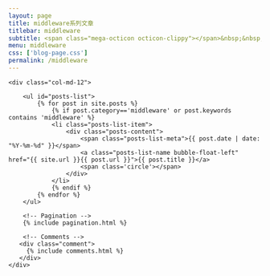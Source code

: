 ```yaml
---
layout: page
title: middleware系列文章
titlebar: middleware
subtitle: <span class="mega-octicon octicon-clippy"></span>&nbsp;&nbsp; 中间件系列文章
menu: middleware
css: ['blog-page.css']
permalink: /middleware
---
```


<div class="row">

    <div class="col-md-12">

        <ul id="posts-list">
            {% for post in site.posts %}
                {% if post.category=='middleware' or post.keywords contains 'middleware' %}
                <li class="posts-list-item">
                    <div class="posts-content">
                        <span class="posts-list-meta">{{ post.date | date: "%Y-%m-%d" }}</span>
                        <a class="posts-list-name bubble-float-left" href="{{ site.url }}{{ post.url }}">{{ post.title }}</a>
                        <span class='circle'></span>
                    </div>
                </li>
                {% endif %}
            {% endfor %}
        </ul> 

        <!-- Pagination -->
        {% include pagination.html %}

        <!-- Comments -->
       <div class="comment">
         {% include comments.html %}
       </div>
    </div>

</div>
<script>
    $(document).ready(function(){

        // Enable bootstrap tooltip
        $("body").tooltip({ selector: '[data-toggle=tooltip]' });

    });
</script>